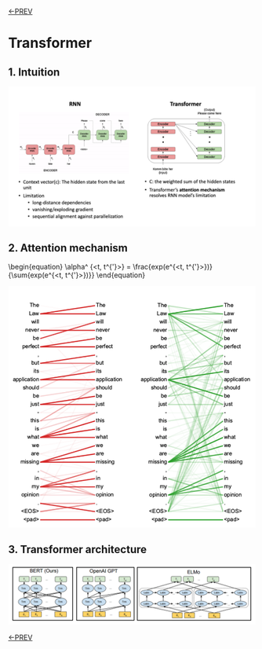 [<-PREV](sequence.md)

# Transformer 

## 1. Intuition
![image](images/image1.png)

## 2. Attention mechanism

\begin{equation}
    \alpha^ {<t, t^{'}>} =  \frac{exp(e^{<t, t^{'}>})}{\sum{exp(e^{<t, t^{'}>})}}
\end{equation}


![image](images/image2.png)

## 3. Transformer architecture

![image](images/image3.png)



[<-PREV](sequence.md)
